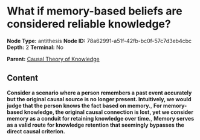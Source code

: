 # What if memory-based beliefs are considered reliable knowledge?

**Node Type:** antithesis
**Node ID:** 78a62991-a51f-42fb-bc0f-57c7d3eb4cbc
**Depth:** 2
**Terminal:** No

**Parent:** [Causal Theory of Knowledge](causal-theory-of-knowledge.md)

## Content

**Consider a scenario where a person remembers a past event accurately but the original causal source is no longer present. Intuitively, we would judge that the person knows the fact based on memory.**, **For memory-based knowledge, the original causal connection is lost, yet we consider memory as a conduit for retaining knowledge over time.**, **Memory serves as a valid route for knowledge retention that seemingly bypasses the direct causal criterion.**
